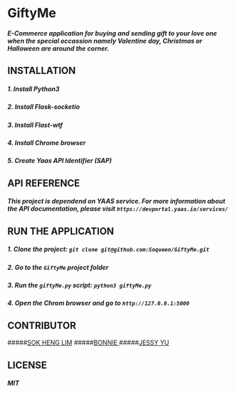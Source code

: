 # GiftyMe
##### E-Commerce application for buying and sending gift to your love one when the special occassion namely Valentine day, Christmas or Halloween are around the corner.

## INSTALLATION
##### 1. Install Python3 
##### 2. Install Flask-socketio
##### 3. Install Flast-wtf
##### 4. Install Chrome browser 
##### 5. Create Yaas API Identifier (SAP)

## API REFERENCE
##### This project is dependend on YAAS service. For more information about the API documentation, please visit `https://devportal.yaas.io/services/` 

## RUN THE APPLICATION
##### 1. Clone the project: `git clone git@github.com:Soqueen/GiftyMe.git`
##### 2. Go to the `GiftyMe` project folder
##### 3. Run the  `giftyMe.py` script: `python3 giftyMe.py`
##### 4. Open the Chrom browser and go to `http://127.0.0.1:5000` 

## CONTRIBUTOR
#####[SOK HENG LIM](https://github.com/Soqueen)
#####[BONNIE ](https://github.com/Bonnie970)
#####[JESSY YU](https://github.com/jess305272)

## LICENSE
##### MIT
